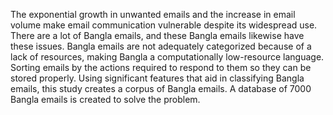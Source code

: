 The exponential growth in unwanted emails and the increase in email volume make email communication vulnerable despite its widespread use. There are a lot of Bangla emails, and these Bangla emails likewise have these issues. Bangla emails are not adequately categorized because of a lack of resources, making Bangla a computationally low-resource language. Sorting emails by the actions required to respond to them so they can be stored properly. Using significant features that aid in classifying Bangla emails, this study creates a corpus of Bangla emails. A database of 7000 Bangla emails is created to solve the problem.
